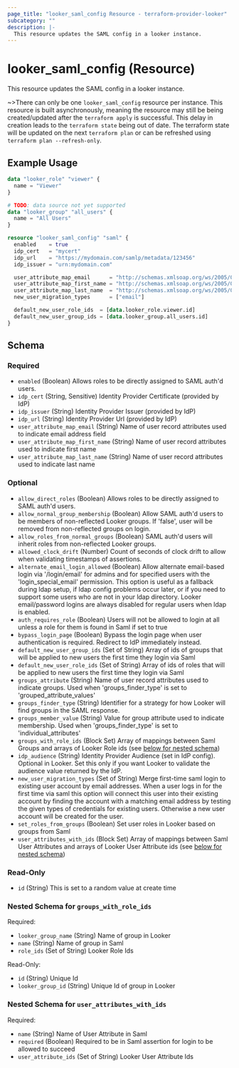 ```yaml
---
page_title: "looker_saml_config Resource - terraform-provider-looker"
subcategory: ""
description: |-
  This resource updates the SAML config in a looker instance.
---
```


# looker_saml_config (Resource)

This resource updates the SAML config in a looker instance.

~>There can only be one `looker_saml_config` resource per instance. This resource is built asynchronously, meaning the resource may still be being created/updated after the `terraform apply` is successful. This delay in creation leads to the `terraform state` being out of date. The terraform state will be updated on the next `terraform plan` or can be refreshed using `terraform plan --refresh-only`.

## Example Usage

```terraform
data "looker_role" "viewer" {
  name = "Viewer"
}

# TODO: data source not yet supported
data "looker_group" "all_users" {
  name = "All Users"
}

resource "looker_saml_config" "saml" {
  enabled    = true
  idp_cert   = "mycert"
  idp_url    = "https://mydomain.com/samlp/metadata/123456"
  idp_issuer = "urn:mydomain.com"

  user_attribute_map_email      = "http://schemas.xmlsoap.org/ws/2005/05/identity/claims/emailaddress"
  user_attribute_map_first_name = "http://schemas.xmlsoap.org/ws/2005/05/identity/claims/givenname"
  user_attribute_map_last_name  = "http://schemas.xmlsoap.org/ws/2005/05/identity/claims/surname"
  new_user_migration_types      = ["email"]

  default_new_user_role_ids  = [data.looker_role.viewer.id]
  default_new_user_group_ids = [data.looker_group.all_users.id]
}
```

<!-- schema generated by tfplugindocs -->
## Schema

### Required

- `enabled` (Boolean) Allows roles to be directly assigned to SAML auth'd users.
- `idp_cert` (String, Sensitive) Identity Provider Certificate (provided by IdP)
- `idp_issuer` (String) Identity Provider Issuer (provided by IdP)
- `idp_url` (String) Identity Provider Url (provided by IdP)
- `user_attribute_map_email` (String) Name of user record attributes used to indicate email address field
- `user_attribute_map_first_name` (String) Name of user record attributes used to indicate first name
- `user_attribute_map_last_name` (String) Name of user record attributes used to indicate last name

### Optional

- `allow_direct_roles` (Boolean) Allows roles to be directly assigned to SAML auth'd users.
- `allow_normal_group_membership` (Boolean) Allow SAML auth'd users to be members of non-reflected Looker groups. If 'false', user will be removed from non-reflected groups on login.
- `allow_roles_from_normal_groups` (Boolean) SAML auth'd users will inherit roles from non-reflected Looker groups.
- `allowed_clock_drift` (Number) Count of seconds of clock drift to allow when validating timestamps of assertions.
- `alternate_email_login_allowed` (Boolean) Allow alternate email-based login via '/login/email' for admins and for specified users with the 'login_special_email' permission. This option is useful as a fallback during ldap setup, if ldap config problems occur later, or if you need to support some users who are not in your ldap directory. Looker email/password logins are always disabled for regular users when ldap is enabled.
- `auth_requires_role` (Boolean) Users will not be allowed to login at all unless a role for them is found in Saml if set to true
- `bypass_login_page` (Boolean) Bypass the login page when user authentication is required. Redirect to IdP immediately instead.
- `default_new_user_group_ids` (Set of String) Array of ids of groups that will be applied to new users the first time they login via Saml
- `default_new_user_role_ids` (Set of String) Array of ids of roles that will be applied to new users the first time they login via Saml
- `groups_attribute` (String) Name of user record attributes used to indicate groups. Used when 'groups_finder_type' is set to 'grouped_attribute_values'
- `groups_finder_type` (String) Identifier for a strategy for how Looker will find groups in the SAML response.
- `groups_member_value` (String) Value for group attribute used to indicate membership. Used when 'groups_finder_type' is set to 'individual_attributes'
- `groups_with_role_ids` (Block Set) Array of mappings between Saml Groups and arrays of Looker Role ids (see [below for nested schema](#nestedblock--groups_with_role_ids))
- `idp_audience` (String) Identity Provider Audience (set in IdP config). Optional in Looker. Set this only if you want Looker to validate the audience value returned by the IdP.
- `new_user_migration_types` (Set of String) Merge first-time saml login to existing user account by email addresses. When a user logs in for the first time via saml this option will connect this user into their existing account by finding the account with a matching email address by testing the given types of credentials for existing users. Otherwise a new user account will be created for the user.
- `set_roles_from_groups` (Boolean) Set user roles in Looker based on groups from Saml
- `user_attributes_with_ids` (Block Set) Array of mappings between Saml User Attributes and arrays of Looker User Attribute ids (see [below for nested schema](#nestedblock--user_attributes_with_ids))

### Read-Only

- `id` (String) This is set to a random value at create time

<a id="nestedblock--groups_with_role_ids"></a>
### Nested Schema for `groups_with_role_ids`

Required:

- `looker_group_name` (String) Name of group in Looker
- `name` (String) Name of group in Saml
- `role_ids` (Set of String) Looker Role Ids

Read-Only:

- `id` (String) Unique Id
- `looker_group_id` (String) Unique Id of group in Looker


<a id="nestedblock--user_attributes_with_ids"></a>
### Nested Schema for `user_attributes_with_ids`

Required:

- `name` (String) Name of User Attribute in Saml
- `required` (Boolean) Required to be in Saml assertion for login to be allowed to succeed
- `user_attribute_ids` (Set of String) Looker User Attribute Ids


